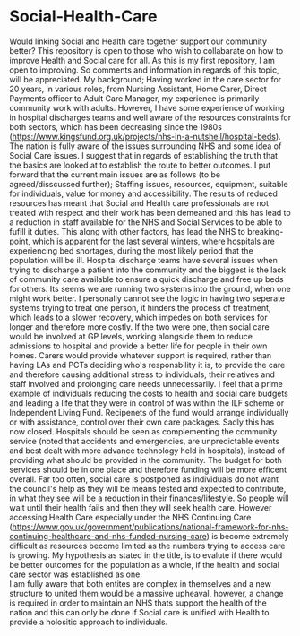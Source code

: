 # Social-Health-Care
Would linking Social and Health care together support our community better?
This repository is open to those who wish to collabarate on how to improve Health and Social care for all. As this is my first repository, I am open to improving. So comments and information in regards of this topic, will be appreciated.
My background; Having worked in the care sector for 20 years, in various roles, from Nursing Assistant, Home Carer, Direct Payments officer to Adult Care Manager, my experience is primarily community work with adults. However, I have some experience of working in hospital discharges teams and well aware of the resources constraints for both sectors, which has been decreasing since the 1980s (https://www.kingsfund.org.uk/projects/nhs-in-a-nutshell/hospital-beds). 
The nation is fully aware of the issues surrounding NHS and some idea of Social Care issues. I suggest that in regards of establishing the truth that the basics are looked at to establish the route to better outcomes. I put forward that the current main issues are as follows  (to be agreed/disscussed further); Staffing issues, resources, equipment, suitable for individuals, value for money and accessibility.
The results of reduced resources has meant that Social and Health care professionals are not treated with respect and their work has been demeaned and this has lead to a reduction in staff available for the NHS and Social Services to be able to fufill it duties. This along with other factors, has lead the NHS to breaking-point, which is apparent for the last several winters, where hospitals are experiencing bed shortages, during the most likely period that the population will be ill. Hospital discharge teams have several issues when trying to discharge a patient into the community and the biggest is the lack of community care available to ensure a quick discharge and free up beds for others. Its seems we are running two systems into the ground, when one might work better.
I personally cannot see the logic in having two seperate systems trying to treat one person, it hinders the process of treatment, which leads to a slower recovery, which impedes on both services for longer and therefore more costly. If the two were one, then social care would be involved at GP levels, working alongside them to reduce admissions to hospital and provide a better life for people in their own homes. Carers would provide whatever support is required, rather than having LAs and PCTs deciding who's responsbility it is, to provide the care and therefore causing additional stress to individuals, their relatives and staff involved and prolonging care needs unnecessarily. I feel that a prime example of individuals reducing the costs to health and social care budgets and leading a life that they were in control of was within the ILF scheme or Independent Living Fund. Recipenets of the fund would arrange individually or with assistance, control over their own care packages. Sadly this has now closed.
Hospitals should be seen as complementing the community service (noted that accidents and emergencies, are unpredictable events and best dealt with more advance technology held in hospitals), instead of providing what should be provided in the community. 
The budget for both services should be in one place and therefore funding will be more efficent overall. Far too often, social care is postponed as individuals do not want the council's help as they will be means tested and expected to contribute, in what they see will be a reduction in their finances/lifestyle. So people will wait until their health fails and then they will seek health care. However accessing Health Care especially under the NHS Continuing Care (https://www.gov.uk/government/publications/national-framework-for-nhs-continuing-healthcare-and-nhs-funded-nursing-care) is become extremely difficult as resources become limited as the numbers trying to access care is growing.
 My hypothesis as stated in the title, is to evalute if there would be better outcomes for the population as a whole, if the health and social care sector was established as one.  
I am fully aware that both entites are complex in themselves and a new structure to united them would be a massive upheaval, however, a change is required in order to maintain an NHS thats support the health of the nation and this can only be done if Social care is unified with Health to provide a holositic approach to individuals. 
